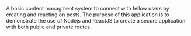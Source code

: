 A basic content managment system to connect with fellow users by creating and reacting on posts. The purpose of this application is to demonstrate the use of Nodejs and ReactJS to create a secure application with both public and private routes.
